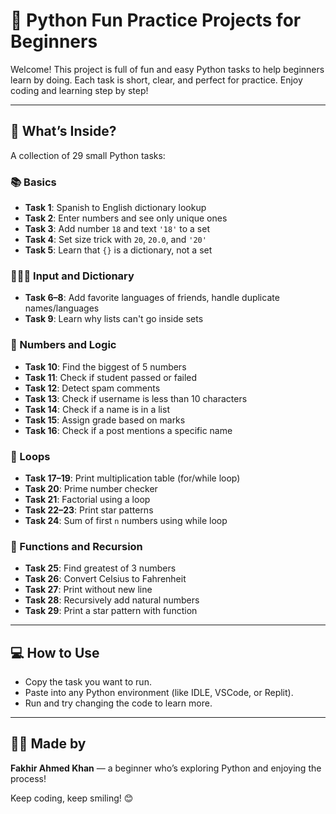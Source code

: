 # 🎉 Python Fun Practice Projects for Beginners

Welcome! This project is full of fun and easy Python tasks to help beginners learn by doing. Each task is short, clear, and perfect for practice. Enjoy coding and learning step by step!

---

## 🚀 What’s Inside?

A collection of 29 small Python tasks:

### 📚 Basics

* **Task 1**: Spanish to English dictionary lookup
* **Task 2**: Enter numbers and see only unique ones
* **Task 3**: Add number `18` and text `'18'` to a set
* **Task 4**: Set size trick with `20`, `20.0`, and `'20'`
* **Task 5**: Learn that `{}` is a dictionary, not a set

### 🧑‍🤝‍🧑 Input and Dictionary

* **Task 6–8**: Add favorite languages of friends, handle duplicate names/languages
* **Task 9**: Learn why lists can't go inside sets

### 🔢 Numbers and Logic

* **Task 10**: Find the biggest of 5 numbers
* **Task 11**: Check if student passed or failed
* **Task 12**: Detect spam comments
* **Task 13**: Check if username is less than 10 characters
* **Task 14**: Check if a name is in a list
* **Task 15**: Assign grade based on marks
* **Task 16**: Check if a post mentions a specific name

### 🔁 Loops

* **Task 17–19**: Print multiplication table (for/while loop)
* **Task 20**: Prime number checker
* **Task 21**: Factorial using a loop
* **Task 22–23**: Print star patterns
* **Task 24**: Sum of first `n` numbers using while loop

### 🧠 Functions and Recursion

* **Task 25**: Find greatest of 3 numbers
* **Task 26**: Convert Celsius to Fahrenheit
* **Task 27**: Print without new line
* **Task 28**: Recursively add natural numbers
* **Task 29**: Print a star pattern with function

---

## 💻 How to Use

* Copy the task you want to run.
* Paste into any Python environment (like IDLE, VSCode, or Replit).
* Run and try changing the code to learn more.

---

## 🧑‍💻 Made by

**Fakhir Ahmed Khan** — a beginner who’s exploring Python and enjoying the process!

Keep coding, keep smiling! 😊
